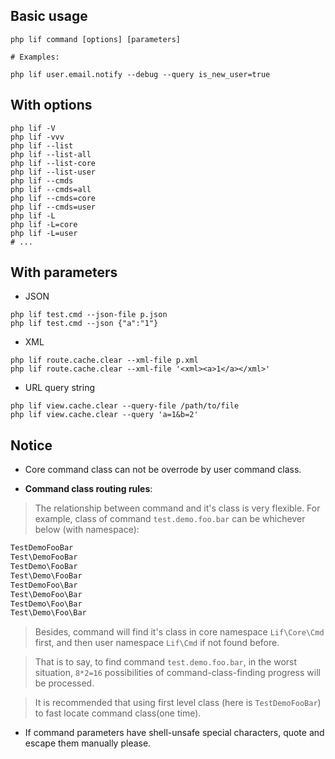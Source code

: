 ## Basic usage

``` shell
php lif command [options] [parameters]

# Examples:

php lif user.email.notify --debug --query is_new_user=true
```

## With options

``` shell
php lif -V
php lif -vvv
php lif --list
php lif --list-all
php lif --list-core
php lif --list-user
php lif --cmds
php lif --cmds=all
php lif --cmds=core
php lif --cmds=user
php lif -L
php lif -L=core
php lif -L=user
# ...
```

## With parameters

- JSON

``` shell
php lif test.cmd --json-file p.json
php lif test.cmd --json {"a":"1"}
```

- XML

``` shell
php lif route.cache.clear --xml-file p.xml
php lif route.cache.clear --xml-file '<xml><a>1</a></xml>'
```

- URL query string

``` shell
php lif view.cache.clear --query-file /path/to/file
php lif view.cache.clear --query 'a=1&b=2'
```

## Notice

- Core command class can not be overrode by user command class.

- **Command class routing rules**:

> The relationship between command and it's class is very flexible.
> For example, class of command `test.demo.foo.bar` can be whichever below (with namespace):

``` php
TestDemoFooBar
Test\DemoFooBar
TestDemo\FooBar
Test\Demo\FooBar
TestDemoFoo\Bar
Test\DemoFoo\Bar
TestDemo\Foo\Bar
Test\Demo\Foo\Bar
```

> Besides, command will find it's class in core namespace `Lif\Core\Cmd` first, and then user namespace `Lif\Cmd` if not found before.

> That is to say, to find command `test.demo.foo.bar`, in the worst situation, `8*2=16` possibilities of command-class-finding progress will be processed.

> It is recommended that using first level class (here is `TestDemoFooBar`) to fast locate command class(one time).

- If command parameters have shell-unsafe special characters, quote and escape them manually please.
